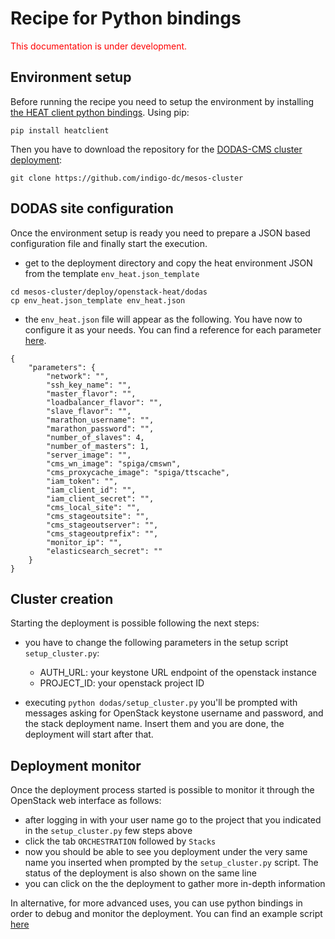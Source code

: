 # Recipe for Python bindings 
<span style="color:red"> This documentation is under development. </span>

## Environment setup 
Before running the recipe you need to setup the environment by installing [the HEAT client python bindings](https://docs.openstack.org/python-heatclient/latest/index.html). Using pip: 
```
pip install heatclient
```
Then you have to download the repository for the [DODAS-CMS cluster deployment](https://github.com/indigo-dc/mesos-cluster/tree/master/deploy/openstack-heat/dodas):
```
git clone https://github.com/indigo-dc/mesos-cluster
```
## DODAS site configuration 
Once the environment setup is ready you need to prepare a JSON based configuration file and finally start the execution. 

* get to the deployment directory and copy the heat environment JSON from the template `env_heat.json_template`
```
cd mesos-cluster/deploy/openstack-heat/dodas
cp env_heat.json_template env_heat.json
```

* the `env_heat.json` file will appear as the following. You have now to configure it as your needs. You can find a reference for each parameter [here](config-ref-HEAT.md).
```
{
    "parameters": {
        "network": "",
        "ssh_key_name": "",
        "master_flavor": "",
        "loadbalancer_flavor": "",
        "slave_flavor": "",
        "marathon_username": "",
        "marathon_password": "",
        "number_of_slaves": 4,
        "number_of_masters": 1,
        "server_image": "",
        "cms_wn_image": "spiga/cmswn",
        "cms_proxycache_image": "spiga/ttscache",
        "iam_token": "",
        "iam_client_id": "",
        "iam_client_secret": "",
        "cms_local_site": "",
        "cms_stageoutsite": "",
        "cms_stageoutserver": "",
        "cms_stageoutprefix": "",
        "monitor_ip": "",
        "elasticsearch_secret": ""
    }
}
```

## Cluster creation
Starting the deployment is possible following the next steps:
* you have to change the following parameters in the setup script `setup_cluster.py`:
    * AUTH_URL: your keystone URL endpoint of the openstack instance
    * PROJECT_ID: your openstack project ID

* executing `python dodas/setup_cluster.py` you'll be prompted with messages asking for OpenStack keystone username and password, and the stack deployment name. Insert them and you are done, the deployment will start after that.

## Deployment monitor
Once the deployment process started is possible to monitor it through the OpenStack web interface as follows:

* after logging in with your user name go to the project that you indicated in the `setup_cluster.py` few steps above
* click the tab `ORCHESTRATION` followed by `Stacks`
* now you should be able to see you deployment under the very same name you inserted when prompted by the `setup_cluster.py` script. The status of the deployment is also shown on the same line
* you can click on the the deployment to gather more in-depth information

In alternative, for more advanced uses, you can use python bindings in order to debug and monitor the deployment. You can find an example script [here](https://gist.githubusercontent.com/dciangot/054f0d93598a670399c0b5bd36f4fd6d/raw/a86bad8cfe2905b5ee053635ae6add37b2e73381/deployment_status.py)

